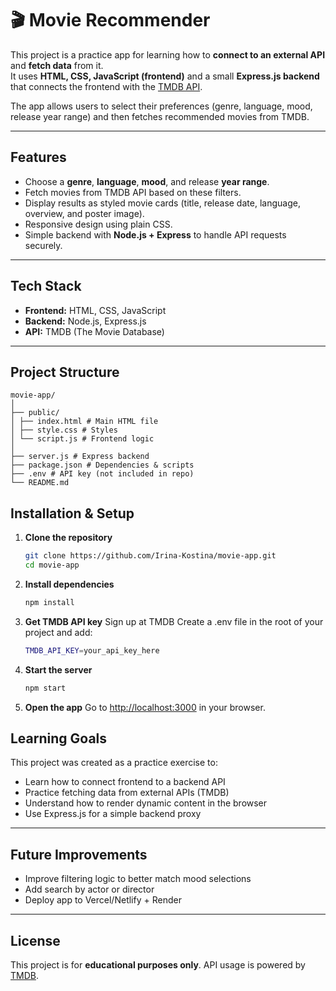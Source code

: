 # 🎬 Movie Recommender

This project is a practice app for learning how to **connect to an external API** and **fetch data** from it.  
It uses **HTML, CSS, JavaScript (frontend)** and a small **Express.js backend** that connects the frontend with the [TMDB API](https://www.themoviedb.org/).

The app allows users to select their preferences (genre, language, mood, release year range) and then fetches recommended movies from TMDB.

---

## Features

- Choose a **genre**, **language**, **mood**, and release **year range**.
- Fetch movies from TMDB API based on these filters.
- Display results as styled movie cards (title, release date, language, overview, and poster image).
- Responsive design using plain CSS.
- Simple backend with **Node.js + Express** to handle API requests securely.

---

## Tech Stack

- **Frontend:** HTML, CSS, JavaScript
- **Backend:** Node.js, Express.js
- **API:** TMDB (The Movie Database)

---

## Project Structure

```
movie-app/
│
├── public/
│ ├── index.html # Main HTML file
│ ├── style.css # Styles
│ └── script.js # Frontend logic
│
├── server.js # Express backend
├── package.json # Dependencies & scripts
├── .env # API key (not included in repo)
└── README.md
```

## Installation & Setup

1. **Clone the repository**

   ```bash
   git clone https://github.com/Irina-Kostina/movie-app.git
   cd movie-app

   ```

2. **Install dependencies**

   ```bash
   npm install

   ```

3. **Get TMDB API key**
   Sign up at TMDB
   Create a .env file in the root of your project and add:

   ```bash
   TMDB_API_KEY=your_api_key_here

   ```

4. **Start the server**

   ```bash
   npm start
   ```

5. **Open the app**
   Go to [http://localhost:3000](http://localhost:3000) in your browser.

## Learning Goals

This project was created as a practice exercise to:

- Learn how to connect frontend to a backend API
- Practice fetching data from external APIs (TMDB)
- Understand how to render dynamic content in the browser
- Use Express.js for a simple backend proxy

---

## Future Improvements

- Improve filtering logic to better match mood selections
- Add search by actor or director
- Deploy app to Vercel/Netlify + Render

---

## License

This project is for **educational purposes only**.
API usage is powered by [TMDB](https://www.themoviedb.org/).

```

```

